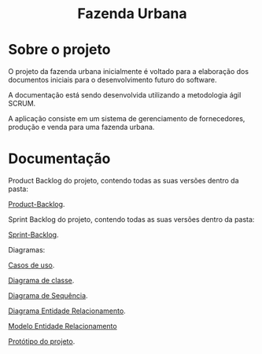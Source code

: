 <h1 align="center"> Fazenda Urbana </h1>

# Sobre o projeto

O projeto da fazenda urbana inicialmente é voltado para a elaboração dos documentos iniciais para o desenvolvimento futuro do software.

A documentação está sendo desenvolvida utilizando a metodologia ágil SCRUM.

A aplicação consiste em um sistema de gerenciamento de fornecedores, produção e venda para uma fazenda urbana.

# Documentação

Product Backlog do projeto, contendo todas as suas versões dentro da pasta:

[Product-Backlog](https://github.com/eduardodvmachado/Fazenda-Urbana/tree/main/Product_Backlog).

Sprint Backlog do projeto, contendo todas as suas versões dentro da pasta:

[Sprint-Backlog](https://github.com/eduardodvmachado/Fazenda-Urbana/tree/main/Sprint_Backlog).

Diagramas:

[Casos de uso](https://github.com/eduardodvmachado/Fazenda-Urbana/tree/main/Casos_de_Uso).

[Diagrama de classe](https://github.com/eduardodvmachado/Fazenda-Urbana/tree/main/Diagrama_de_Classe).

[Diagrama de Sequência](https://github.com/eduardodvmachado/Fazenda-Urbana/tree/main/Diagramas/Diagrama_de_sequencia).

[Diagrama Entidade Relacionamento](https://github.com/eduardodvmachado/Fazenda-Urbana/tree/main/Diagramas/DER).

[Modelo Entidade Relacionamento](https://github.com/eduardodvmachado/Fazenda-Urbana/tree/main/Diagramas/MER)

[Protótipo do projeto](https://www.figma.com/proto/ViPkjaaNBb1OTs86IFfEpU/black--and--blue?node-id=1-352&t=vB31Ps8gtjYJhajl-0&scaling=min-zoom&page-id=0%3A1).
